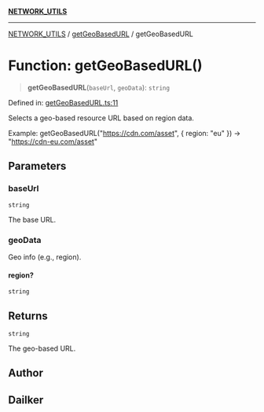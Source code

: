 [**NETWORK_UTILS**](../../README.md)

***

[NETWORK_UTILS](../../README.md) / [getGeoBasedURL](../README.md) / getGeoBasedURL

# Function: getGeoBasedURL()

> **getGeoBasedURL**(`baseUrl`, `geoData`): `string`

Defined in: [getGeoBasedURL.ts:11](https://github.com/dailker/everyutil/blob/cee559aadda9e0c298e06364cba9020e97a8b19b/src/network/getGeoBasedURL.ts#L11)

Selects a geo-based resource URL based on region data.

Example: getGeoBasedURL("https://cdn.com/asset", { region: "eu" }) → "https://cdn-eu.com/asset"

## Parameters

### baseUrl

`string`

The base URL.

### geoData

Geo info (e.g., region).

#### region?

`string`

## Returns

`string`

The geo-based URL.

## Author

## Dailker
